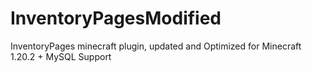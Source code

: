 # InventoryPagesModified
InventoryPages minecraft plugin, updated and Optimized for Minecraft 1.20.2 + MySQL Support
